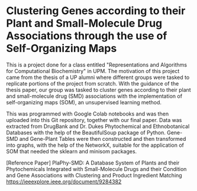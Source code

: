 # Clustering Genes according to their Plant and Small-Molecule Drug Associations through the use of Self-Organizing Maps
This is a project done for a class entitled "Representations and Algorithms for Computational Biochemistry" in UPM. The motivation of this project came from the thesis of a UP alumni where different groups were tasked to replicate portions of the project from scratch. With the guidance of the thesis paper, our group was tasked to cluster genes according to their plant and small-molecule drug (SMD) associations with the implementation of self-organizing maps (SOM), an unsupervised learning method.

This was programmed with Google Colab notebooks and was then uploaded into this Git repository, together with our final paper. Data was extracted from DrugBank and Dr. Dukes Phytochemical and Ethnobotanical Databases with the help of the BeautifulSoup package of Python. Gene-SMD and Gene-Plant Tables were then constructed and then transformed into graphs, with the help of the NetworkX, suitable for the application of SOM that needed the sklearn and minisom packages.

[Reference Paper]
PlaPhy-SMD: A Database System of Plants and their Phytochemicals Integrated with Small-Molecule Drugs and their Condition and Gene Associations with Clustering and Product Ingredient Matching
https://ieeexplore.ieee.org/document/9284382

